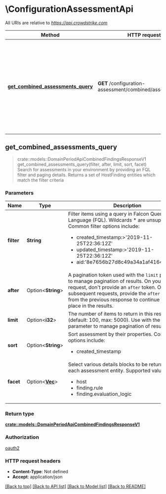 # \ConfigurationAssessmentApi

All URIs are relative to *<https://api.crowdstrike.com>*

Method | HTTP request | Description
------------- | ------------- | -------------
[**get_combined_assessments_query**](ConfigurationAssessmentApi.md#get_combined_assessments_query) | **GET** /configuration-assessment/combined/assessments/v1 | Search for assessments in your environment by providing an FQL filter and paging details. Returns a set of HostFinding entities which match the filter criteria

## get_combined_assessments_query

> crate::models::DomainPeriodApiCombinedFindingsResponseV1 get_combined_assessments_query(filter, after, limit, sort, facet)
Search for assessments in your environment by providing an FQL filter and paging details. Returns a set of HostFinding entities which match the filter criteria

### Parameters

Name | Type | Description  | Required | Notes
------------- | ------------- | ------------- | ------------- | -------------
**filter** | **String** | Filter items using a query in Falcon Query Language (FQL). Wildcards * are unsupported.   Common filter options include:  <ul><li>created_timestamp:>'2019-11-25T22:36:12Z'</li><li>updated_timestamp:>'2019-11-25T22:36:12Z'</li><li>aid:'8e7656b27d8c49a34a1af416424d6231'</li></ul> | [required] |
**after** | Option<**String**> | A pagination token used with the `limit` parameter to manage pagination of results. On your first request, don't provide an `after` token. On subsequent requests, provide the `after` token from the previous response to continue from that place in the results. |  |
**limit** | Option<**i32**> | The number of items to return in this response (default: 100, max: 5000). Use with the after parameter to manage pagination of results. |  |
**sort** | Option<**String**> | Sort assessment by their properties. Common sort options include:  <ul><li>created_timestamp|desc</li><li>updated_timestamp|asc</li></ul> |  |
**facet** | Option<[**Vec<String>**](String.md)> | Select various details blocks to be returned for each assessment entity. Supported values:  <ul><li>host</li><li>finding.rule</li><li>finding.evaluation_logic</li></ul> |  |

### Return type

[**crate::models::DomainPeriodApiCombinedFindingsResponseV1**](domain.APICombinedFindingsResponseV1.md)

### Authorization

[oauth2](../README.md#oauth2)

### HTTP request headers

- **Content-Type**: Not defined
- **Accept**: application/json

[[Back to top]](#) [[Back to API list]](../README.md#documentation-for-api-endpoints) [[Back to Model list]](../README.md#documentation-for-models) [[Back to README]](../README.md)
